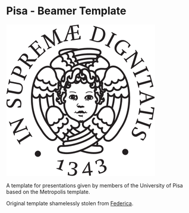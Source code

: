 # Pisa - Beamer Template

![University of Pisa](cherubini/black.png)

A template for presentations given by members of the University of Pisa based on the Metropolis template.

Original template shamelessly stolen from [Federica](https://www.linkedin.com/in/federica-di-pasquale-abb9a9149/).
